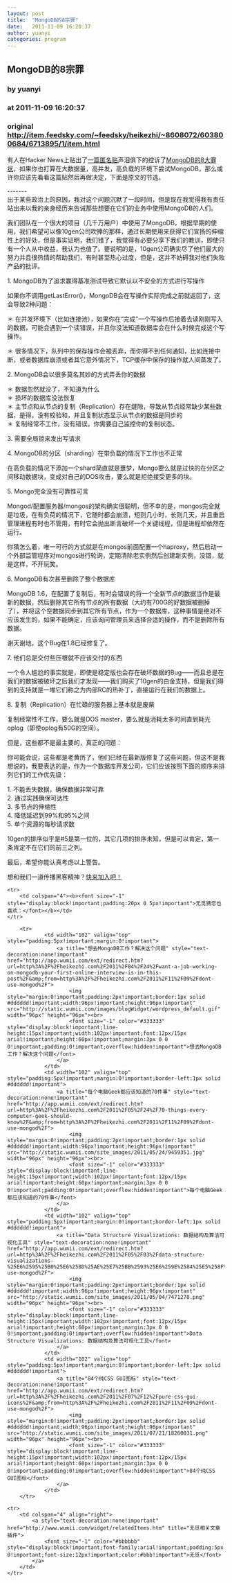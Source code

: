 ```yaml
---
layout: post
title:  "MongoDB的8宗罪"
date:   2011-11-09 16:20:37
author: yuanyi
categories: program
---
```


## MongoDB的8宗罪
### by yuanyi
### at 2011-11-09 16:20:37
### original <http://item.feedsky.com/~feedsky/heikezhi/~8608072/603800684/6713895/1/item.html>

<p>有人在Hacker News上贴出了<a href="http://news.ycombinator.com/item?id=3202081">一篇匿名贴</a>声泪俱下的控诉了<a href="http://pastebin.com/raw.php?i=FD3xe6Jt">MongoDB的8大罪状</a>，如果你也打算在大数据量，高并发，高负载的环境下尝试MongoDB，那么或许你应该先看看这篇贴然后再做决定，下面是原文的节选。</p>
<p>-------<br>
出于某些政治上的原因，我对这个问题沉默了一段时间，但是现在我觉得我有责任站出来以我的亲身经历来告诫那些想要在它们的业务中使用MongoDB的人们。</p>
<p>我们团队在一个很大的项目（几千万用户）中使用了MongoDB，根据早期的使用，我们希望可以像10gen公司吹捧的那样，通过长期使用来获得它们宣扬的伸缩性上的好处，但是事实证明，我们错了，我觉得有必要分享下我们的教训，即使只有一个人从中收益，我认为也值了。要说明的是，10gen公司确实尽了他们最大的努力并且很热情的帮助我们，有时甚至热心过度，但是，这并不妨碍我对他们失败产品的批评。</p>
<p>1. MongoDB为了追求赢得基准测试导致它默认以不安全的方式进行写操作</p>
<p>如果你不调用getLastError()，MongoDB会在写操作实际完成之前就返回了，这会导致2种问题：</p>
<p>＊ 在并发环境下（比如连接池），如果你在“完成”一个写操作后接着去读刚刚写入的数据，可能会遇到一个读错误，并且你没法知道数据库会在什么时候完成这个写操作。</p>
<p>＊ 很多情况下，队列中的保存操作会被丢弃，而你得不到任何通知，比如连接中断，或者数据库崩溃或者其它意外情况下，TCP缓存中保存的操作就人间蒸发了。</p>
<p>2. MongoDB会以很多莫名其妙的方式弄丢你的数据</p>
<p>＊ 数据忽然就没了，不知道为什么<br>
＊ 损坏的数据库没法恢复<br>
＊ 主节点和从节点的复制（Replication）存在缝隙，导致从节点经常缺少某些数据，是得，没有校验和，并且复制状态显示从节点的数据是同步的<br>
＊ 复制经常不工作，没有错误，你需要自己监控你的复制状态。</p>
<p>3. 需要全局锁来发出写请求</p>
<p>4. MongoDB的分区（sharding）在带负载的情况下工作也不正常</p>
<p>在高负载的情况下添加一个shard简直就是噩梦，Mongo要么就是过快的在分区之间移动数据块，变成对自己的DOS攻击，要么就是拒绝接受更多的块。</p>
<p>5. Mongo完全没有可靠性可言</p>
<p>Mongod/配置服务器/mongos的架构确实很聪明，但不幸的是，mongos完全就是垃圾，在有负荷的情况下，它随时都会崩溃，短则几小时，长则几天，并且重启管理进程有时也不管用，有时它会抛出断言破坏一个关键线程，但是进程却依然在运行。</p>
<p>你猜怎么着，唯一可行的方式就是在mongos前面配置一个haproxy，然后启动一个外部监管程序对mongos进行轮询，定期清除老实例然后创建新实例，没错，就是这样，不开玩笑。</p>
<p>6. MongoDB有次甚至删除了整个数据库</p>
<p>MongoDB 1.6，在配置了复制后，有时会错误的将一个全新节点的数据当作是最新的数据，然后删除其它所有节点的所有数据（大约有700G的好数据被删掉了），并将这个空数据同步到其它所有节点，作为一个数据库，这种事情是绝对不应该发生的，如果不能确定，应该询问管理员来选择合适的操作，而不是删除所有数据。</p>
<p>谢天谢地，这个Bug在1.8已经修复了。</p>
<p>7. 他们总是交付些压根就不应该交付的东西</p>
<p>一个令人尴尬的事实就是，即使是稳定版也会存在破坏数据的Bug——而且总是在我们的数据被破坏之后我们才发现——我们购买了10gen的白金支持，但是我们得到的支持就是一堆它们称之为内部RC的热补丁，直接运行在我们的数据上。</p>
<p>8. 复制（Replication）在忙碌的服务器上基本就是废柴</p>
<p>复制经常性不工作，要么就是DOS master，要么就是消耗太多时间直到耗光oplog（即使oplog有50G的空间）。</p>
<p>但是，这些都不是最主要的，真正的问题：</p>
<p>你可能会说，这些都是老黄历了，他们已经在最新版修复了这些问题，但这不是我想说的，我要表达的是，作为一个数据库开发公司，它们应该按照下面的顺序来排列它们的工作优先级：</p>
<p>1. 不能丢失数据，确保数据非常可靠<br>
2. 通过实践确保可达性<br>
3. 多节点的伸缩性<br>
4. 降低延迟到99%和95%之间<br>
5. 单个资源的每秒请求数</p>
<p>10gen的排序似乎是#5是第一位的，其它几项的排序未知，但是可以肯定，第一条肯定不在它们的前三之列。</p>
<p>最后，希望你能认真考虑以上警告。</p>
<p>想和我们一道传播黑客精神？<a href="http://heikezhi.com/join">快来加入吧！</a></p>
<table cellspacing="0" cellpadding="3" border="0" style="clear:both">
    
    <tr>
        <td colspan="4"><b><font size="-1" style="display:block!important;padding:20px 0 5px!important">无觅猜您也喜欢：</font></b></td>
    </tr>
    
        <tr>
                <td width="102" valign="top" style="padding:5px!important;margin:0!important">
                    <a title="想去MongoDB工作？解决这个问题" style="text-decoration:none!important" href="http://app.wumii.com/ext/redirect.htm?url=http%3A%2F%2Fheikezhi.com%2F2011%2F04%2F24%2Fwant-a-job-working-on-mongodb-your-first-online-interview-is-in-this-post%2F&amp;from=http%3A%2F%2Fheikezhi.com%2F2011%2F11%2F09%2Fdont-use-mongod%2F">
                        <img style="margin:0!important;padding:2px!important;border:1px solid #dddddd!important;width:96px!important;height:96px!important" src="http://static.wumii.com/images/blogWidget/wordpress_default.gif" width="96px" height="96px"><br>
                        <font size="-1" color="#333333" style="display:block!important;line-height:15px!important;width:102px!important;font:12px/15px arial!important;height:60px!important;margin:3px 0 0 0!important;padding:0!important;overflow:hidden!important">想去MongoDB工作？解决这个问题</font>
                    </a>
                </td>
                <td width="102" valign="top" style="padding:5px!important;margin:0!important;border-left:1px solid #dddddd!important">
                    <a title="每个电脑Geek都应该知道的70件事" style="text-decoration:none!important" href="http://app.wumii.com/ext/redirect.htm?url=http%3A%2F%2Fheikezhi.com%2F2011%2F05%2F24%2F70-things-every-computer-geek-should-know%2F&amp;from=http%3A%2F%2Fheikezhi.com%2F2011%2F11%2F09%2Fdont-use-mongod%2F">
                        <img style="margin:0!important;padding:2px!important;border:1px solid #dddddd!important;width:96px!important;height:96px!important" src="http://static.wumii.com/site_images/2011/05/24/9459351.jpg" width="96px" height="96px"><br>
                        <font size="-1" color="#333333" style="display:block!important;line-height:15px!important;width:102px!important;font:12px/15px arial!important;height:60px!important;margin:3px 0 0 0!important;padding:0!important;overflow:hidden!important">每个电脑Geek都应该知道的70件事</font>
                    </a>
                </td>
                <td width="102" valign="top" style="padding:5px!important;margin:0!important;border-left:1px solid #dddddd!important">
                    <a title="Data Structure Visualizations: 数据结构及算法可视化工具" style="text-decoration:none!important" href="http://app.wumii.com/ext/redirect.htm?url=http%3A%2F%2Fheikezhi.com%2F2011%2F05%2F03%2Fdata-structure-visualizations-%25E6%2595%25B0%25E6%258D%25AE%25E7%25BB%2593%25E6%259E%2584%25E5%258F%258A%25E7%25AE%2597%25E6%25B3%2595%25E5%258F%25AF%25E8%25A7%2586%25E5%258C%2596%25E5%25B7%25A5%25E5%2585%25B7%2F&amp;from=http%3A%2F%2Fheikezhi.com%2F2011%2F11%2F09%2Fdont-use-mongod%2F">
                        <img style="margin:0!important;padding:2px!important;border:1px solid #dddddd!important;width:96px!important;height:96px!important" src="http://static.wumii.com/site_images/2011/05/04/7471270.png" width="96px" height="96px"><br>
                        <font size="-1" color="#333333" style="display:block!important;line-height:15px!important;width:102px!important;font:12px/15px arial!important;height:60px!important;margin:3px 0 0 0!important;padding:0!important;overflow:hidden!important">Data Structure Visualizations: 数据结构及算法可视化工具</font>
                    </a>
                </td>
                <td width="102" valign="top" style="padding:5px!important;margin:0!important;border-left:1px solid #dddddd!important">
                    <a title="84个纯CSS GUI图标" style="text-decoration:none!important" href="http://app.wumii.com/ext/redirect.htm?url=http%3A%2F%2Fheikezhi.com%2F2011%2F07%2F12%2Fpure-css-gui-icons%2F&amp;from=http%3A%2F%2Fheikezhi.com%2F2011%2F11%2F09%2Fdont-use-mongod%2F">
                        <img style="margin:0!important;padding:2px!important;border:1px solid #dddddd!important;width:96px!important;height:96px!important" src="http://static.wumii.com/site_images/2011/07/21/18260031.png" width="96px" height="96px"><br>
                        <font size="-1" color="#333333" style="display:block!important;line-height:15px!important;width:102px!important;font:12px/15px arial!important;height:60px!important;margin:3px 0 0 0!important;padding:0!important;overflow:hidden!important">84个纯CSS GUI图标</font>
                    </a>
                </td>
        </tr>
    
    <tr>
        <td colspan="4" align="right">
            <a style="text-decoration:none!important" href="http://www.wumii.com/widget/relatedItems.htm" title="无觅相关文章插件">
                <font size="-1" color="#bbbbbb" style="display:block!important;font-family:arial!important;padding:5px 0!important;font-size:12px!important;color:#bbb!important">无觅</font>
            </a>
        </td>
    </tr>
</table><img src="http://www1.feedsky.com/t1/603800684/heikezhi/feedsky/s.gif?r=http://item.feedsky.com/~feedsky/heikezhi/~8608072/603800684/6713895/1/item.html" border="0" height="0" width="0">